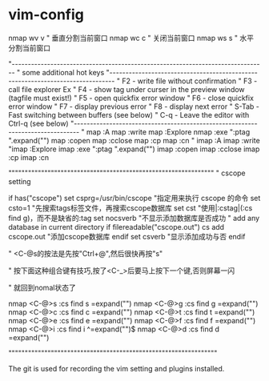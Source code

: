 # vim-config

nmap wv     <C-w>v     " 垂直分割当前窗口
nmap wc     <C-w>c     " 关闭当前窗口
nmap ws     <C-w>s     " 水平分割当前窗口

"-------------------------------------------------------------------------------
"  some additional hot keys
"-------------------------------------------------------------------------------
"    F2   -  write file without confirmation
"    F3   -  call file explorer Ex
"    F4   -  show tag under curser in the preview window (tagfile must exist!)
"    F5   -  open quickfix error window
"    F6   -  close quickfix error window
"    F7   -  display previous error
"    F8   -  display next error
"  S-Tab  -  Fast switching between buffers (see below)
"    C-q  -  Leave the editor with Ctrl-q (see below)
"-------------------------------------------------------------------------------
"
map   <silent> <F1>    :A<CR>
map   <silent> <F2>    :write<CR>
map   <silent> <F3>    :Explore<CR>
nmap  <silent> <F4>    :exe ":ptag ".expand("<cword>")<CR>
map   <silent> <F5>    :copen<CR>
map   <silent> <F6>    :cclose<CR>
map   <silent> <F7>    :cp<CR>
map   <silent> <F8>    :cn<CR>
"
imap   <silent> <F1>    :A<CR>
imap  <silent> <F2>    <Esc>:write<CR>
"imap  <silent> <F3>    <Esc>:Explore<CR>
imap  <silent> <F4>    <Esc>:exe ":ptag ".expand("<cword>")<CR>
imap  <silent> <F5>    <Esc>:copen<CR>
imap  <silent> <F6>    <Esc>:cclose<CR>
imap  <silent> <F7>    <Esc>:cp<CR>
imap  <silent> <F8>    <Esc>:cn<CR>


"""""""""""""""""""""""""""""""""""""""""""""""""""""""""""""""
" cscope setting

if has("cscope")
        set csprg=/usr/bin/cscope              "指定用来执行 cscope 的命令
        set csto=1                             "先搜索tags标签文件，再搜索cscope数据库
        set cst                                "使用|:cstag|(:cs find g)，而不是缺省的:tag
        set nocsverb                           "不显示添加数据库是否成功
        " add any database in current directory
        if filereadable("cscope.out")
                cs add cscope.out                   "添加cscope数据库
        endif
        set csverb                             "显示添加成功与否
endif

" <C-@s的按法是先按"Ctrl+@",然后很快再按"s"

" 按下面这种组合键有技巧,按了<C-_>后要马上按下一个键,否则屏幕一闪

" 就回到nomal状态了

nmap <C-@>s :cs find s <C-R>=expand("<cword>")<CR><CR>
nmap <C-@>g :cs find g <C-R>=expand("<cword>")<CR><CR>
nmap <C-@>c :cs find c <C-R>=expand("<cword>")<CR><CR>
nmap <C-@>t :cs find t <C-R>=expand("<cword>")<CR><CR>
nmap <C-@>e :cs find e <C-R>=expand("<cword>")<CR><CR>
nmap <C-@>f :cs find f <C-R>=expand("<cfile>")<CR><CR>
nmap <C-@>i :cs find i ^<C-R>=expand("<cfile>")<CR>$<CR>
nmap <C-@>d :cs find d <C-R>=expand("<cword>")<CR><CR>

""""""""""""""""""""""""""""""""""""""""""""""""""""""""""""""""


The git is used for recording the vim setting and plugins installed.
